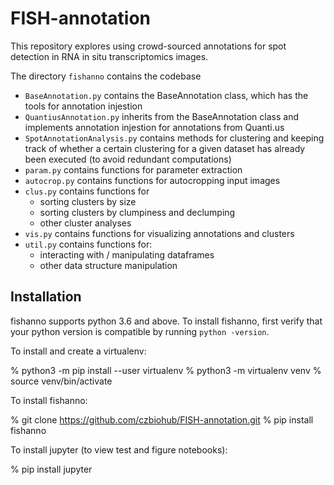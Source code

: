 # FISH-annotation
This repository explores using crowd-sourced annotations for spot detection in RNA in situ transcriptomics images.

The directory `fishanno` contains the codebase
- `BaseAnnotation.py` contains the BaseAnnotation class, which has the tools for annotation injestion
- `QuantiusAnnotation.py` inherits from the BaseAnnotation class and implements annotation injestion for annotations from Quanti.us
- `SpotAnnotationAnalysis.py` contains methods for clustering and keeping track of whether a certain clustering for a given dataset has already been executed (to avoid redundant computations)
- `param.py` contains functions for parameter extraction
- `autocrop.py` contains functions for autocropping input images
- `clus.py` contains functions for
    - sorting clusters by size
    - sorting clusters by clumpiness and declumping
    - other cluster analyses
- `vis.py` contains functions for visualizing annotations and clusters
- `util.py` contains functions for:
    - interacting with / manipulating dataframes
    - other data structure manipulation

## Installation
fishanno supports python 3.6 and above. To install fishanno, first verify that your python version is compatible by running `python -version`.

To install and create a virtualenv:

% python3 -m pip install --user virtualenv
% python3 -m virtualenv venv
% source venv/bin/activate

To install fishanno:

% git clone https://github.com/czbiohub/FISH-annotation.git
% pip install fishanno

To install jupyter (to view test and figure notebooks):

% pip install jupyter